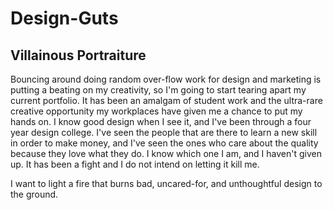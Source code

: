 # Design-Guts
<h2>Villainous Portraiture</h2>
<p>
Bouncing around doing random over-flow work for design and marketing is putting a beating on my creativity, so I'm going to start tearing apart my current portfolio. It has been an amalgam of student work and the ultra-rare creative opportunity my workplaces have given me a chance to put my hands on. I know good design when I see it, and I've been through a four year design college. I've seen the people that are there to learn a new skill in order to make money, and I've seen the ones who care about the quality because they love what they do. I know which one I am, and I haven't given up. It has been a fight and I do not intend on letting it kill me.
<p>
I want to light a fire that burns bad, uncared-for, and unthoughtful design to the ground.

